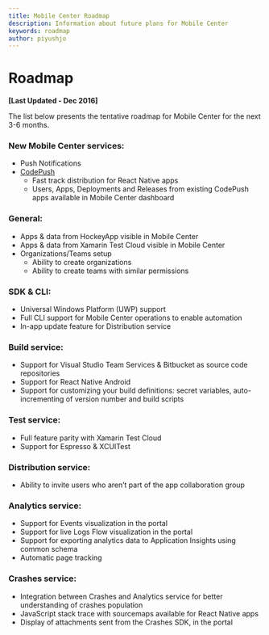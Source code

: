 ```yaml
---
title: Mobile Center Roadmap
description: Information about future plans for Mobile Center
keywords: roadmap
author: piyushjo
---
```


# Roadmap

**[Last Updated - Dec 2016]**

The list below presents the tentative roadmap for Mobile Center for the next 3-6 months.

### New Mobile Center services:
* Push Notifications
* [CodePush](https://microsoft.github.io/code-push/) 
	* Fast track distribution for React Native apps
	* Users, Apps, Deployments and Releases from existing CodePush apps available in Mobile Center dashboard

### General:
* Apps & data from HockeyApp visible in Mobile Center
* Apps & data from Xamarin Test Cloud visible in Mobile Center
* Organizations/Teams setup
	* Ability to create organizations
	* Ability to create teams with similar permissions

### SDK & CLI:
* Universal Windows Platform (UWP) support
* Full CLI support for Mobile Center operations to enable automation
* In-app update feature for Distribution service

### Build service:
* Support for Visual Studio Team Services & Bitbucket as source code repositories
* Support for React Native Android
* Support for customizing your build definitions: secret variables, auto-incrementing of version number and build scripts

### Test service:
* Full feature parity with Xamarin Test Cloud
* Support for Espresso & XCUITest

### Distribution service:
* Ability to invite users who aren’t part of the app collaboration group   

### Analytics service:
* Support for Events visualization in the portal
* Support for live Logs Flow visualization in the portal
* Support for exporting analytics data to Application Insights using common schema
* Automatic page tracking

### Crashes service:
* Integration between Crashes and Analytics service for better understanding of crashes population 
* JavaScript stack trace with sourcemaps available for React Native apps
* Display of attachments sent from the Crashes SDK, in the portal
